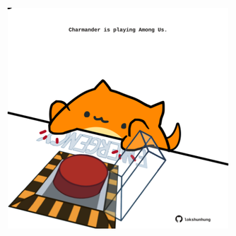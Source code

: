 <!-- built at 03/12/2024, 12:00:44 UTC -->
<p align="center">
  <img width="500" height="500" src="./ReadmeImage.svg">
</p>
